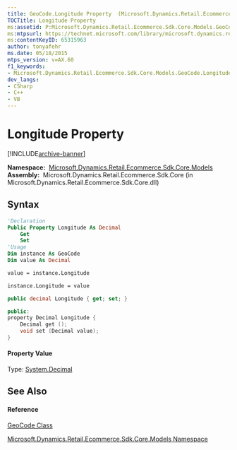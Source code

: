 ```yaml
---
title: GeoCode.Longitude Property  (Microsoft.Dynamics.Retail.Ecommerce.Sdk.Core.Models)
TOCTitle: Longitude Property
ms:assetid: P:Microsoft.Dynamics.Retail.Ecommerce.Sdk.Core.Models.GeoCode.Longitude
ms:mtpsurl: https://technet.microsoft.com/library/microsoft.dynamics.retail.ecommerce.sdk.core.models.geocode.longitude(v=AX.60)
ms:contentKeyID: 65315963
author: tonyafehr
ms.date: 05/18/2015
mtps_version: v=AX.60
f1_keywords:
- Microsoft.Dynamics.Retail.Ecommerce.Sdk.Core.Models.GeoCode.Longitude
dev_langs:
- CSharp
- C++
- VB
---
```


# Longitude Property


[!INCLUDE[archive-banner](includes/archive-banner.md)]

**Namespace:**  [Microsoft.Dynamics.Retail.Ecommerce.Sdk.Core.Models](microsoft-dynamics-retail-ecommerce-sdk-core-models-namespace.md)  
**Assembly:**  Microsoft.Dynamics.Retail.Ecommerce.Sdk.Core (in Microsoft.Dynamics.Retail.Ecommerce.Sdk.Core.dll)

## Syntax

``` vb
'Declaration
Public Property Longitude As Decimal
    Get
    Set
'Usage
Dim instance As GeoCode
Dim value As Decimal

value = instance.Longitude

instance.Longitude = value
```

``` csharp
public decimal Longitude { get; set; }
```

``` c++
public:
property Decimal Longitude {
    Decimal get ();
    void set (Decimal value);
}
```

#### Property Value

Type: [System.Decimal](https://technet.microsoft.com/library/1k2e8atx\(v=ax.60\))  

## See Also

#### Reference

[GeoCode Class](geocode-class-microsoft-dynamics-retail-ecommerce-sdk-core-models.md)

[Microsoft.Dynamics.Retail.Ecommerce.Sdk.Core.Models Namespace](microsoft-dynamics-retail-ecommerce-sdk-core-models-namespace.md)


